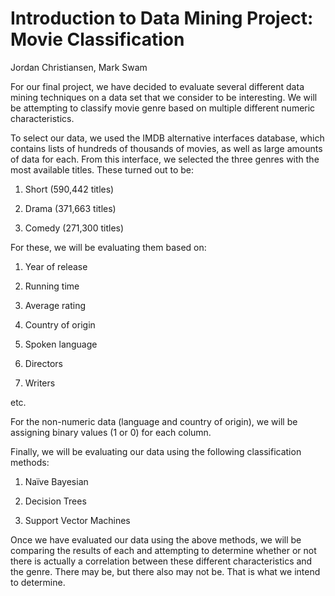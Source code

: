 # Introduction to Data Mining Project: Movie Classification

Jordan Christiansen, Mark Swam

For our final project, we have decided to evaluate several different data mining techniques on a data set that we consider to be interesting. We will be attempting to classify movie genre based on multiple different numeric characteristics.

To select our data, we used the IMDB alternative interfaces database, which contains lists of hundreds of thousands of movies, as well as large amounts of data for each. From this interface, we selected the three genres with the most available titles. These turned out to be:

1. Short (590,442 titles)

2. Drama (371,663 titles)

3. Comedy (271,300 titles)

For these, we will be evaluating them based on:

1. Year of release

2. Running time

3. Average rating

4. Country of origin

5. Spoken language

6. Directors

7. Writers

etc.

For the non-numeric data (language and country of origin), we will be assigning binary values (1 or 0) for each column.

Finally, we will be evaluating our data using the following classification methods:

1. Naïve Bayesian

2. Decision Trees

3. Support Vector Machines

Once we have evaluated our data using the above methods, we will be comparing the results of each and attempting to determine whether or not there is actually a correlation between these different characteristics and the genre. There may be, but there also may not be. That is what we intend to determine.
